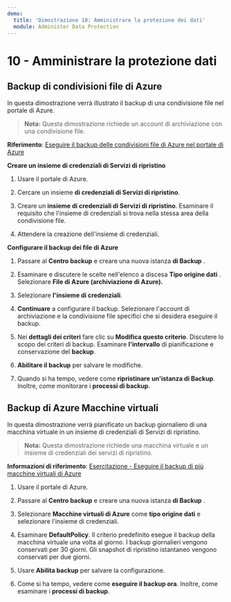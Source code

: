 ```yaml
---
demo:
  title: 'Dimostrazione 10: Amministrare la protezione dei dati'
  module: Administer Data Protection
---
```


# 10 - Amministrare la protezione dati

## Backup di condivisioni file di Azure

In questa dimostrazione verrà illustrato il backup di una condivisione file nel portale di Azure.

> **Nota:** Questa dimostrazione richiede un account di archiviazione con una condivisione file. 

**Riferimento**: [Eseguire il backup delle condivisioni file di Azure nel portale di Azure](https://docs.microsoft.com/azure/backup/backup-afs)

**Creare un insieme di credenziali di Servizi di ripristino**

1. Usare il portale di Azure.

1. Cercare un insieme **di credenziali di Servizi di ripristino**.

1. Creare un **insieme di credenziali di Servizi di ripristino**. Esaminare il requisito che l'insieme di credenziali si trova nella stessa area della condivisione file. 

1. Attendere la creazione dell'insieme di credenziali. 

**Configurare il backup dei file di Azure**

1. Passare al **Centro backup** e creare una nuova istanza **di Backup** .

1. Esaminare e discutere le scelte nell'elenco a discesa **Tipo origine dati** . Selezionare **File di Azure (archiviazione di Azure).** 

1. Selezionare **l'insieme di credenziali**.

1. **Continuare** a configurare il backup. Selezionare l'account di archiviazione e la condivisione file specifici che si desidera eseguire il backup.  

1. Nei **dettagli dei criteri** fare clic su **Modifica questo criterio**. Discutere lo scopo dei criteri di backup. Esaminare **l'intervallo** di pianificazione e conservazione del **backup**.  

1. **Abilitare il backup** per salvare le modifiche. 

1. Quando si ha tempo, vedere come **ripristinare** **un'istanza di Backup**. Inoltre, come monitorare i **processi di backup**. 

## Backup di Azure Macchine virtuali

In questa dimostrazione verrà pianificato un backup giornaliero di una macchina virtuale in un insieme di credenziali di Servizi di ripristino.

> **Nota:** Questa dimostrazione richiede una macchina virtuale e un insieme di credenziali dei servizi di ripristino.

**Informazioni di riferimento**: [Esercitazione - Eseguire il backup di più macchine virtuali di Azure](https://docs.microsoft.com/azure/backup/tutorial-backup-vm-at-scale)

1. Usare il portale di Azure.

1. Passare al **Centro backup** e creare una nuova istanza **di Backup** .

1. Selezionare **Macchine virtuali di Azure** come **tipo origine dati** e selezionare l'insieme di credenziali.

1. Esaminare **DefaultPolicy**. Il criterio predefinito esegue il backup della macchina virtuale una volta al giorno. I backup giornalieri vengono conservati per 30 giorni. Gli snapshot di ripristino istantaneo vengono conservati per due giorni.

1. Usare **Abilita backup** per salvare la configurazione.

1. Come si ha tempo, vedere come **eseguire il backup ora**. Inoltre, come esaminare i **processi di backup**.  

